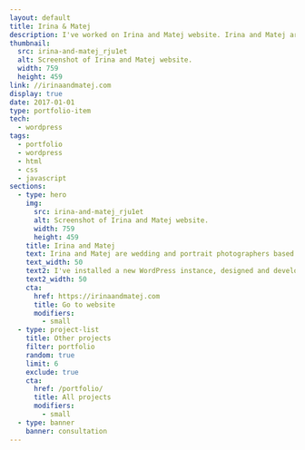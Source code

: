 ```yaml
---
layout: default
title: Irina & Matej
description: I've worked on Irina and Matej website. Irina and Matej are wedding and portrait photographers based in Croatia and travelling the world.
thumbnail:
  src: irina-and-matej_rju1et
  alt: Screenshot of Irina and Matej website.
  width: 759
  height: 459
link: //irinaandmatej.com
display: true
date: 2017-01-01
type: portfolio-item
tech:
  - wordpress
tags:
  - portfolio
  - wordpress
  - html
  - css
  - javascript
sections:
  - type: hero
    img:
      src: irina-and-matej_rju1et
      alt: Screenshot of Irina and Matej website.
      width: 759
      height: 459
    title: Irina and Matej
    text: Irina and Matej are wedding and portrait photographers based in Croatia and travelling the world.
    text_width: 50
    text2: I've installed a new WordPress instance, designed and developed a new WordPress theme from scratch twice, optimized assets delivery, used the latest best practices for boosting the site speed, hosted the website on DigitalOcean, and used Cloudflare to improve the security and performance.
    text2_width: 50
    cta:
      href: https://irinaandmatej.com
      title: Go to website
      modifiers:
        - small
  - type: project-list
    title: Other projects
    filter: portfolio
    random: true
    limit: 6
    exclude: true
    cta:
      href: /portfolio/
      title: All projects
      modifiers:
        - small
  - type: banner
    banner: consultation
---
```

